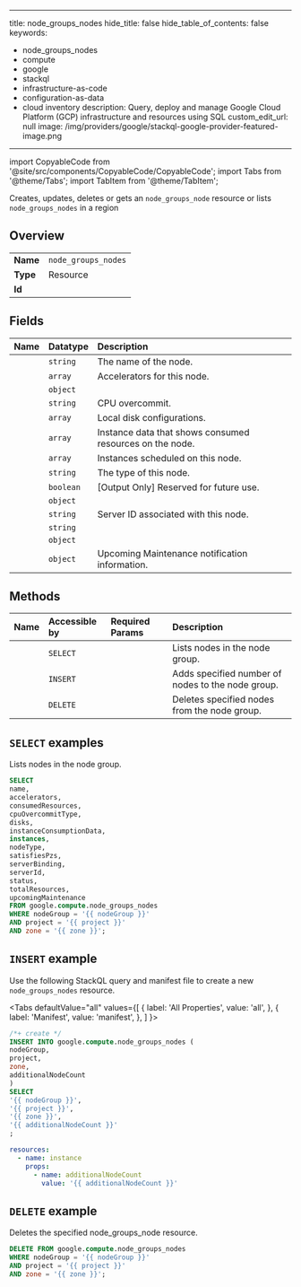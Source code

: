 
---
title: node_groups_nodes
hide_title: false
hide_table_of_contents: false
keywords:
  - node_groups_nodes
  - compute
  - google
  - stackql
  - infrastructure-as-code
  - configuration-as-data
  - cloud inventory
description: Query, deploy and manage Google Cloud Platform (GCP) infrastructure and resources using SQL
custom_edit_url: null
image: /img/providers/google/stackql-google-provider-featured-image.png
---

import CopyableCode from '@site/src/components/CopyableCode/CopyableCode';
import Tabs from '@theme/Tabs';
import TabItem from '@theme/TabItem';

Creates, updates, deletes or gets an <code>node_groups_node</code> resource or lists <code>node_groups_nodes</code> in a region

## Overview
<table><tbody>
<tr><td><b>Name</b></td><td><code>node_groups_nodes</code></td></tr>
<tr><td><b>Type</b></td><td>Resource</td></tr>
<tr><td><b>Id</b></td><td><CopyableCode code="google.compute.node_groups_nodes" /></td></tr>
</tbody></table>

## Fields
| Name | Datatype | Description |
|:-----|:---------|:------------|
| <CopyableCode code="name" /> | `string` | The name of the node. |
| <CopyableCode code="accelerators" /> | `array` | Accelerators for this node. |
| <CopyableCode code="consumedResources" /> | `object` |  |
| <CopyableCode code="cpuOvercommitType" /> | `string` | CPU overcommit. |
| <CopyableCode code="disks" /> | `array` | Local disk configurations. |
| <CopyableCode code="instanceConsumptionData" /> | `array` | Instance data that shows consumed resources on the node. |
| <CopyableCode code="instances" /> | `array` | Instances scheduled on this node. |
| <CopyableCode code="nodeType" /> | `string` | The type of this node. |
| <CopyableCode code="satisfiesPzs" /> | `boolean` | [Output Only] Reserved for future use. |
| <CopyableCode code="serverBinding" /> | `object` |  |
| <CopyableCode code="serverId" /> | `string` | Server ID associated with this node. |
| <CopyableCode code="status" /> | `string` |  |
| <CopyableCode code="totalResources" /> | `object` |  |
| <CopyableCode code="upcomingMaintenance" /> | `object` | Upcoming Maintenance notification information. |

## Methods
| Name | Accessible by | Required Params | Description |
|:-----|:--------------|:----------------|:------------|
| <CopyableCode code="list_nodes" /> | `SELECT` | <CopyableCode code="nodeGroup, project, zone" /> | Lists nodes in the node group. |
| <CopyableCode code="add_nodes" /> | `INSERT` | <CopyableCode code="nodeGroup, project, zone" /> | Adds specified number of nodes to the node group. |
| <CopyableCode code="delete_nodes" /> | `DELETE` | <CopyableCode code="nodeGroup, project, zone" /> | Deletes specified nodes from the node group. |

## `SELECT` examples

Lists nodes in the node group.

```sql
SELECT
name,
accelerators,
consumedResources,
cpuOvercommitType,
disks,
instanceConsumptionData,
instances,
nodeType,
satisfiesPzs,
serverBinding,
serverId,
status,
totalResources,
upcomingMaintenance
FROM google.compute.node_groups_nodes
WHERE nodeGroup = '{{ nodeGroup }}'
AND project = '{{ project }}'
AND zone = '{{ zone }}'; 
```

## `INSERT` example

Use the following StackQL query and manifest file to create a new <code>node_groups_nodes</code> resource.

<Tabs
    defaultValue="all"
    values={[
        { label: 'All Properties', value: 'all', },
        { label: 'Manifest', value: 'manifest', },
    ]
}>
<TabItem value="all">

```sql
/*+ create */
INSERT INTO google.compute.node_groups_nodes (
nodeGroup,
project,
zone,
additionalNodeCount
)
SELECT 
'{{ nodeGroup }}',
'{{ project }}',
'{{ zone }}',
'{{ additionalNodeCount }}'
;
```
</TabItem>
<TabItem value="manifest">

```yaml
resources:
  - name: instance
    props:
      - name: additionalNodeCount
        value: '{{ additionalNodeCount }}'

```
</TabItem>
</Tabs>

## `DELETE` example

Deletes the specified node_groups_node resource.

```sql
DELETE FROM google.compute.node_groups_nodes
WHERE nodeGroup = '{{ nodeGroup }}'
AND project = '{{ project }}'
AND zone = '{{ zone }}';
```
